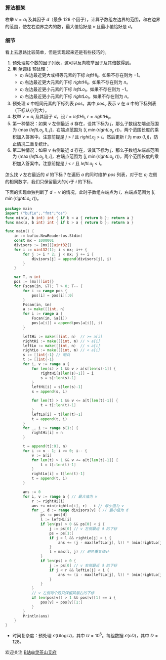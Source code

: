 ### 算法框架

枚举 $v=a_i$ 及其因子 $d$（最多 $128$ 个因子），计算子数组左边界的范围，和右边界的范围，使左右边界之内的数，最大值恰好是 $v$ 且最小值恰好是 $d$。

### 细节

看上去思路比较简单，但是实现起来还是有些技巧的。

1. 预处理每个数的因子列表，这可以反向枚举因子及其倍数得到。
2. 用 [单调栈](https://www.bilibili.com/video/BV1VN411J7S7/) 预处理：
   - $a_i$ 左边最近更大或相等元素的下标 $\textit{leftHi}_i$。如果不存在则为 $-1$。
   - $a_i$ 右边最近更大元素的下标 $\textit{rightHi}_i$。如果不存在则为 $n$。
   - $a_i$ 左边最近更小元素的下标 $\textit{leftLo}_i$。如果不存在则为 $-1$。
   - $a_i$ 右边最近更小元素的下标 $\textit{rightLo}_i$。如果不存在则为 $n$。
3. 预处理 $a$ 中相同元素的下标列表 $\textit{pos}$。其中 $\textit{pos}_v$ 表示 $v$ 在 $a$ 中的下标列表（下标从小到大）。
4. 枚举 $v=a_i$ 及其因子 $d$。设 $l=\textit{leftHi}_i,\ r=\textit{rightHi}_i$。
5. 第一种情况：如果 $v$ 左侧最近 $d$ 存在，设其下标为 $j$，那么子数组左端点范围为 $(\max(\textit{leftLo}_j, l), j]$，右端点范围为 $[i, \min(\textit{rightLo}_j, r))$，两个范围长度的乘积加入答案中。注意前提是 $j > l$ 且 $\textit{rightLo}_j > i$。然后更新 $l$ 为 $\max(l,j)$，防止情况二重复统计。
6. 第二种情况：如果 $v$ 右侧最近 $d$ 存在，设其下标为 $j$，那么子数组左端点范围为 $(\max(\textit{leftLo}_j, l), i]$，右端点范围为 $[j, \min(\textit{rightLo}_j, r))$，两个范围长度的乘积加入答案中。注意前提是 $j < r$ 且 $\textit{leftLo}_j < i$。

怎么找 $v$ 左右最近的 $d$ 的下标？在遍历 $a$ 的同时维护 $\textit{pos}$ 列表，对于在 $a_i$ 左侧的相同数字，我们只保留最大的小于 $i$ 的下标。

下面的实现单独判断了 $d=v$ 的情况，此时子数组左端点为 $i$，右端点范围为 $[i, \min(\textit{rightLo}_i, r))$。

```go
package main
import ("bufio";."fmt";"os")
func min(a, b int) int { if b < a { return b }; return a }
func max(a, b int) int { if b > a { return b }; return a }

func main() {
	in := bufio.NewReader(os.Stdin)
	const mx = 1000001
	divisors := [mx][]uint32{}
	for i := uint32(1); i < mx; i++ {
		for j := i * 2; j < mx; j += i {
			divisors[j] = append(divisors[j], i)
		}
	}

	var T, n int
	pos := [mx][]int{}
	for Fscan(in, &T); T > 0; T-- {
		for i := range pos {
			pos[i] = pos[i][:0]
		}
		Fscan(in, &n)
		a := make([]int, n)
		for i := range a {
			Fscan(in, &a[i])
			pos[a[i]] = append(pos[a[i]], i)
		}

		leftHi := make([]int, n)  // >= a[i]
		rightHi := make([]int, n) // > a[i]
		leftLo := make([]int, n)  // < a[i]
		rightLo := make([]int, n) // < a[i]
		s := []int{-1} // 哨兵
		t := []int{-1}
		for i, v := range a {
			for len(s) > 1 && v > a[s[len(s)-1]] {
				rightHi[s[len(s)-1]] = i
				s = s[:len(s)-1]
			}
			leftHi[i] = s[len(s)-1]
			s = append(s, i)

			for len(t) > 1 && v <= a[t[len(t)-1]] {
				t = t[:len(t)-1]
			}
			leftLo[i] = t[len(t)-1]
			t = append(t, i)
		}
		for _, i := range s[1:] {
			rightHi[i] = n
		}

		t = append(t[:0], n)
		for i := n - 1; i >= 0; i-- {
			v := a[i]
			for len(t) > 1 && v <= a[t[len(t)-1]] {
				t = t[:len(t)-1]
			}
			rightLo[i] = t[len(t)-1]
			t = append(t, i)
		}

		ans := 0
		for i, v := range a { // 最大值为 v
			r := rightHi[i]
			ans += min(rightLo[i], r) - i // 最小值为 v
			for _, d := range divisors[v] { // 最小值为 d
				ps := pos[d]
				l := leftHi[i]
				if len(ps) > 0 && ps[0] < i {
					j := ps[0] // v 左侧最近 d 的下标
					ps = ps[1:]
					if j > l && rightLo[j] > i {
						ans += (j - max(leftLo[j], l)) * (min(rightLo[j], r) - i)
					}
					l = max(l, j) // 避免重复统计
				}
				if len(ps) > 0 {
					j := ps[0] // v 右侧最近 d 的下标
					if j < r && leftLo[j] < i {
						ans += (i - max(leftLo[j], l)) * (min(rightLo[j], r) - j)
					}
				}
			}
			// v 左侧每个数只保留其最右的下标
			if len(pos[v]) > 1 && pos[v][1] == i {
				pos[v] = pos[v][1:]
			}
		}
		Println(ans)
	}
}
```

- 时间复杂度：预处理 $\mathcal{O}(U\log U)$，其中 $U=10^6$。每组数据 $\mathcal{O}(nD)$，其中 $D=128$。

欢迎关注 [B站@灵茶山艾府](https://space.bilibili.com/206214)
